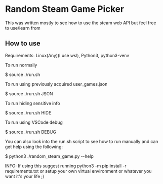 # Random Steam Game Picker

This was written mostly to see how to use the steam web API but feel free to use/learn from

## How to use
Requirements: Linux(Any)(I use wsl), Python3, python3-venv

To run normally

$ source ./run.sh

To run using previously acquired user_games.json

$ source ./run.sh JSON

To run hiding sensitive info

$ source ./run.sh HIDE

To run using VSCode debug

$ source ./run.sh DEBUG

You can also look into the run.sh script to see how to run manually and can get help using the following:

$ python3 ./random_steam_game.py --help

INFO: If using this suggest running python3 -m pip install -r requirements.txt or setup your own virtual 
environment or whatever you want it's your life ;)